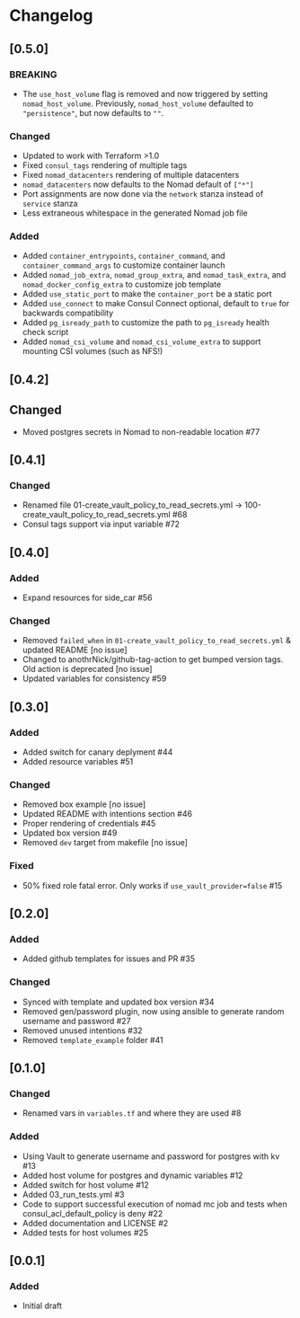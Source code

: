 # Changelog

## [0.5.0]

### BREAKING
 - The `use_host_volume` flag is removed and now triggered by setting `nomad_host_volume`.
   Previously, `nomad_host_volume` defaulted to `"persistence"`, but now defaults to `""`.

### Changed
- Updated to work with Terraform >1.0
- Fixed `consul_tags` rendering of multiple tags
- Fixed `nomad_datacenters` rendering of multiple datacenters
- `nomad_datacenters` now defaults to the Nomad default of `["*"]`
- Port assignments are now done via the `network` stanza instead of `service` stanza
- Less extraneous whitespace in the generated Nomad job file

### Added
- Added `container_entrypoints`, `container_command`, and `container_command_args` to customize container launch
- Added `nomad_job_extra`, `nomad_group_extra`, and `nomad_task_extra`, and `nomad_docker_config_extra` to customize job template
- Added `use_static_port` to make the `container_port` be a static port
- Added `use_connect` to make Consul Connect optional, default to `true` for backwards compatibility
- Added `pg_isready_path` to customize the path to `pg_isready` health check script
- Added `nomad_csi_volume` and `nomad_csi_volume_extra` to support mounting CSI volumes (such as NFS!)

## [0.4.2]

## Changed
- Moved postgres secrets in Nomad to non-readable location #77

## [0.4.1]

### Changed
- Renamed file 01-create_vault_policy_to_read_secrets.yml → 100-create_vault_policy_to_read_secrets.yml #68 
- Consul tags support via input variable #72

## [0.4.0]

### Added
- Expand resources for side_car #56

### Changed
- Removed `failed_when` in `01-create_vault_policy_to_read_secrets.yml` & updated README [no issue]
- Changed to anothrNick/github-tag-action to get bumped version tags. Old action is deprecated [no issue]
- Updated variables for consistency #59

## [0.3.0]

### Added
- Added switch for canary deplyment #44
- Added resource variables #51

### Changed
- Removed box example [no issue]
- Updated README with intentions section #46
- Proper rendering of credentials #45
- Updated box version #49
- Removed `dev` target from makefile [no issue]

### Fixed
- 50% fixed role fatal error. Only works if `use_vault_provider=false` #15

## [0.2.0]

### Added
- Added github templates for issues and PR #35

### Changed
- Synced with template and updated box version #34
- Removed gen/password plugin, now using ansible to generate random username and password #27
- Removed unused intentions #32
- Removed `template_example` folder #41

## [0.1.0]

### Changed
- Renamed vars in `variables.tf` and where they are used #8

### Added
- Using Vault to generate username and password for postgres with kv #13
- Added host volume for postgres and dynamic variables #12
- Added switch for host volume #12
- Added 03_run_tests.yml #3
- Code to support successful execution of nomad mc job and tests when consul_acl_default_policy is deny #22
- Added documentation and LICENSE #2
- Added tests for host volumes #25

## [0.0.1]

### Added
- Initial draft

